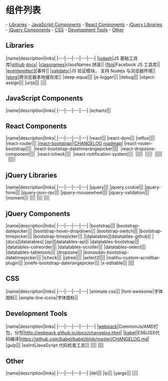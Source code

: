 # 组件列表

- [Libraries](#libraries)
- [JavaScript Components](#javascript-components)
- [React Components](#react-components)
- [jQuery Libraries](#jquery-libraries)
- [jQuery Components](#jquery-components)
- [CSS](#css)
- [Development Tools](#development-tools)
- [Other](#other)

## Libraries

|name|description|links|
|---|---|---|---|---|
|[lodash][lodash]|JS 基础工具库|[github][lodash-github] [docs][lodash-docs]|
|[classnames][classnames]|classNames 拼装||
|[fbjs][fbjs]|Facebook JS 工具库||
|[eventemitter3][eventemitter3]|事件||
|[validator][validator]|JS 验证模块， 支持 Nodejs 与浏览器环境||
|[store][store]|跨浏览器本地缓存库||
|deep-equal|||
|js-logger|||
|debug|||
|object-assign|||
|urijs|||
||||

[lodash]: https://lodash.com/
[lodash-github]: https://github.com/lodash/lodash
[lodash-docs]: https://lodash.com/docs
[classnames]: https://github.com/JedWatson/classnames
[eventemitter3]: https://github.com/primus/eventemitter3
[fbjs]: https://github.com/facebook/fbjs
[validator]: https://github.com/chriso/validator.js
[store]: https://github.com/marcuswestin/store.js

## JavaScript Components

|name|description|links|
|---|---|---|---|
|echarts|||

## React Components

|name|description|links|
|---|---|---|---|
|react|||
|react-dom|||
|reflux||||
|react-router|||
|[react-bootstrap][react-bootstrap]||[CHANGELOG][react-bootstrap-CHANGELOG] [roadmap][react-bootstrap-roadmap]|
|react-router-bootstrap|||| 
|react-bootstrap-datetimerangepicker|||| 
|react-dropzone-component|||| 
|react-icheck|||| 
|react-notification-system|||| 
||||| 
||||| 
||||| 
||||| 

[react-bootstrap]: https://github.com/react-bootstrap/react-bootstrap
[react-bootstrap-CHANGELOG]: https://github.com/react-bootstrap/react-bootstrap/blob/master/CHANGELOG.md
[react-bootstrap-roadmap]: https://github.com/react-bootstrap/react-bootstrap/wiki#100-roadmap


## jQuery Libraries

|name|description|links|
|---|---|---|---|
|jquery|||
|jquery.cookie|||
|jquery-form|||
|jquery-json-rpc|||
|jquery-mousewheel|||
|jquery-validation|||
|moment|||
||||
||||
||||

## jQuery Components

|name|description|links|
|---|---|---|---|
|bootstrap|||
|bootstrap-datepicker|||
|bootstrap-hover-dropdown|||
|bootstrap-switch|||
|bootstrap-timepicker|||
|bootstrap-timepicker|||
|[datatables][datatables-github]| |[docs][datatables] [api][datatables-api]|
|datatables-bootstrap|||
|datatables-colreorder|||
|datatables-scroller|||
|datatables-select|||
|datatables-tabletools|||
|dropzone|||
|eonasdan-bootstrap-datetimepicker|||
|icheck|||
|jstree||||
|select2||||
|malihu-custom-scrollbar-plugin|||
|onefe-bootstrap-daterangepicker|||
|x-editable|||
||||


## CSS

|name|description|links|
|---|---|---|---|
|animate.css|||
|font-awesome|字体图标||
|simple-line-icons|字体图标||

## Development Tools

|name|description|links|
|---|---|---|---|---|
|[webpack](http://webpack.github.io)|CommonJs/AMD打包，分包|http://webpack.github.io/docs/changelog.html|
|[babel](https://babeljs.io)|ES6/JSX代码编译|https://github.com/babel/babel/blob/master/CHANGELOG.md|
|gulp|||
|eslint|JavaScript 代码检查工具|||
||||
||||

## Other

|name|description|links|
|---|---|---|---|
|del|||
|ip|||
|yargs|||
||||
